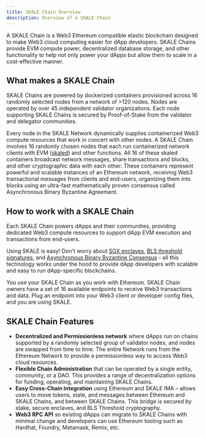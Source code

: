 ```yaml
---
title: SKALE Chain Overview
description: Overview of a SKALE Chain
---
```


A SKALE Chain is a Web3 Ethereum compatible elastic blockchain designed to make Web3 cloud computing easier for dApp developers. SKALE Chains provide EVM compute power, decentralized database storage, and other functionality to help not only power your dApps but allow them to scale in a cost-effective manner.

## What makes a SKALE Chain

SKALE Chains are powered by dockerized containers provisioned across 16 randomly selected nodes from a network of >120 nodes. Nodes are operated by over 45 independent validator organizations. Each node supporting SKALE Chains is secured by Proof-of-Stake from the validator and delegator communities.

Every node in the SKALE Network dynamically supplies containerized Web3 compute resources that work in concert with other nodes. A SKALE Chain involves 16 randomly chosen nodes that each run containerized network clients with EVM ([skaled](https://github.com/skalenetwork/skaled)) and other functions. All 16 of these skaled containers broadcast network messages, share transactions and blocks, and other cryptographic data with each other. These containers represent powerful and scalable instances of an Ethereum network, receiving Web3 transactional messages from clients and end-users, organizing them into blocks using an ultra-fast mathematically proven consensus called Asynchronous Binary Byzantine Agreement.

## How to work with a SKALE Chain

Each SKALE Chain powers dApps and their communities, providing dedicated Web3 compute resources to support dApp EVM execution and transactions from end-users.

Using SKALE is easy! Don't worry about [SGX enclaves](https://github.com/skalenetwork/SGXWallet), [BLS threshold signatures](https://github.com/skalenetwork/libBLS), and [Asynchronous Binary Byzantine Consensus](https://github.com/skalenetwork/skale-consensus) - all this technology works under the hood to provide dApp developers with scalable and easy to run dApp-specific blockchains.

You use your SKALE Chain as you work with Ethereum. SKALE Chain owners have a set of 16 available endpoints to receive Web3 transactions and data. Plug an endpoint into your Web3 client or developer config files, and you are using SKALE.

## SKALE Chain Features

-   **Decentralized and Permissionless network** where dApps run on chains supported by a randomly selected group of validator nodes, and nodes are swapped from time to time. The entire Network runs from the Ethereum Network to provide a permissionless way to access Web3 cloud resources.
-   **Flexible Chain Administration** that can be operated by a single entity, community, or a DAO. This provides a range of decentralization options for funding, operating, and maintaining SKALE Chains.
-   **Easy Cross-Chain Integration** using Ethereum and SKALE IMA – allows users to move tokens, state, and messages between Ethereum and SKALE Chains, and between SKALE Chains. This bridge is secured by stake, secure enclaves, and BLS Threshold cryptography.
-   **Web3 RPC API** so existing dApps can migrate to SKALE Chains with minimal change and developers can use Ethereum tooling such as Hardhat, Foundry, Metamask, Remix, etc.
